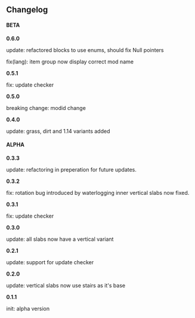 ## Changelog

#### BETA

**0.6.0**

update: refactored blocks to use enums, should fix Null pointers

fix(lang): item group now display correct mod name 

**0.5.1**

fix: update checker

**0.5.0**

breaking change: modid change

**0.4.0**

update: grass, dirt and 1.14 variants added

#### ALPHA

**0.3.3**

update: refactoring in preperation for future updates.

**0.3.2**

fix: rotation bug introduced by waterlogging inner vertical slabs now fixed.

**0.3.1**

fix: update checker

**0.3.0**

update: all slabs now have a vertical variant

**0.2.1**

update: support for update checker

**0.2.0**

update: vertical slabs now use stairs as it's base

**0.1.1**

init: alpha version
